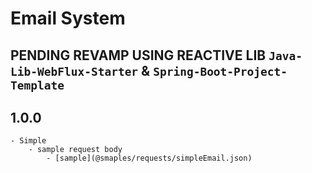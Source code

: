 # Email System

## PENDING REVAMP USING REACTIVE LIB `Java-Lib-WebFlux-Starter` & `Spring-Boot-Project-Template`

## 1.0.0
    - Simple
        - sample request body
            - [sample](@smaples/requests/simpleEmail.json)

